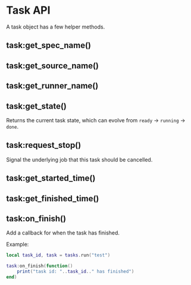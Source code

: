 # Task API

A task object has a few helper methods.

## task:get_spec_name()

## task:get_source_name()

## task:get_runner_name()

## task:get_state()

Returns the current task state, which can evolve from `ready` -> `running` -> `done`.

## task:request_stop()

Signal the underlying job that this task should be cancelled.

## task:get_started_time()

## task:get_finished_time()

## task:on_finish()

Add a callback for when the task has finished.

Example:

```lua
local task_id, task = tasks.run("test")

task:on_finish(function()
    print("task id: "..task_id.." has finished")
end)
```
